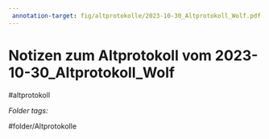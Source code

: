 ```yaml
---
 annotation-target: fig/altprotokolle/2023-10-30_Altprotokoll_Wolf.pdf
---
```

# Notizen zum Altprotokoll vom 2023-10-30_Altprotokoll_Wolf
#altprotokoll



 *Folder tags:*

#folder/Altprotokolle